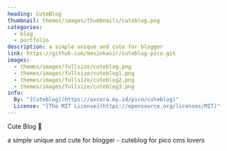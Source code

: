 ```yaml
---
heading: CuteBlog
thumbnail: themes/images/thumbnails/cuteblog.png
categories:
  - blog
  - portfolio
description: a simple unique and cute for blogger 
link: https://github.com/mesinkasir/cuteblog-pico.git
images:
  - themes/images/fullsize/cuteblog.png
  - themes/images/fullsize/cuteblog1.png
  - themes/images/fullsize/cuteblog2.png
  - themes/images/fullsize/cuteblog3.png
info:
  By: "[Cuteblog](https://axcora.my.id/pico/cuteblog)"
  License: "[The MIT License](https://opensource.org/licenses/MIT)"
---
```


Cute Blog 🥳

a simple unique and cute for blogger - cuteblog for pico cms lovers
